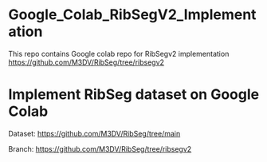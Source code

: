 # Google_Colab_RibSegV2_Implementation
This repo contains Google colab repo for RibSegv2 implementation https://github.com/M3DV/RibSeg/tree/ribsegv2

 # Implement RibSeg dataset on Google Colab

 Dataset: https://github.com/M3DV/RibSeg/tree/main

 Branch: https://github.com/M3DV/RibSeg/tree/ribsegv2
